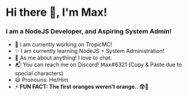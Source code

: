 # Hi there 👋, I'm Max!

### I am a NodeJS Developer, and Aspiring System Admin!

* 🔭 I am currently working on TropicMC!
* ✨ I am currently learning NodeJS + System Administration!
* 💬 As me about anything! I love to chat.
* 📬 You can reach me on Discord! 𝖬𝖺𝗑#6321 (Copy & Paste due to special characters)
* 😃 Pronouns: He/Him
* ⚡ **FUN FACT: The first oranges weren’t orange.. 😲🤯** 
